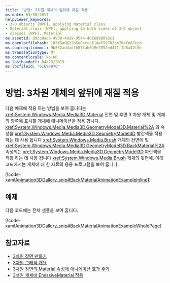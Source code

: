 ```yaml
---
title: '방법: 3차원 개체의 앞뒤에 재질 적용'
ms.date: 03/30/2017
helpviewer_keywords:
- 3-D objects [WPF], applying Material class
- Material class [WPF], applying to both sides of 3-D object
- classes [WPF], Material
ms.assetid: d93c8ad6-4939-4d29-9544-4d16d98093c1
ms.openlocfilehash: 1d3f6a0622b5e0ccccf14af99782bb78dfe87ccb
ms.sourcegitcommit: 9b552addadfb57fab0b9e7852ed4f1f1b8a42f8e
ms.translationtype: MT
ms.contentlocale: ko-KR
ms.lasthandoff: 04/23/2019
ms.locfileid: "61698970"
---
```

# <a name="how-to-apply-material-to-the-front-and-back-of-a-3-d-object"></a>방법: 3차원 개체의 앞뒤에 재질 적용
다음 예제에 적용 하는 방법을 보여 줍니다는 <xref:System.Windows.Media.Media3D.Material> 전면 및 후면 3 차원 개체 및 개체의 양쪽에 표시할 개체에 애니메이션을 적용 합니다. <xref:System.Windows.Media.Media3D.GeometryModel3D.Material%2A> 의 속성을 <xref:System.Windows.Media.Media3D.GeometryModel3D> 빨간색을 적용 하는 데 사용 됩니다 <xref:System.Windows.Media.Brush> 개체의 전면에 및 <xref:System.Windows.Media.Media3D.GeometryModel3D.BackMaterial%2A> 속성의는 <xref:System.Windows.Media.Media3D.GeometryModel3D> 파란색을 적용 하는 데 사용 됩니다 <xref:System.Windows.Media.Brush> 개체의 뒷면에. 아래 코드에서는 개체에 대 한 자료의 응용 프로그램을 보여 줍니다.  
  
 [!code-xaml[Animation3DGallery_snip#BackMaterialAnimationExampleInline1](~/samples/snippets/csharp/VS_Snippets_Wpf/Animation3DGallery_snip/CS/BackMaterialAnimationExample.xaml#backmaterialanimationexampleinline1)]  
  
## <a name="example"></a>예제  
 다음 코드에는 전체 샘플을 보여 줍니다.  
  
 [!code-xaml[Animation3DGallery_snip#BackMaterialAnimationExampleWholePage](~/samples/snippets/csharp/VS_Snippets_Wpf/Animation3DGallery_snip/CS/BackMaterialAnimationExample.xaml#backmaterialanimationexamplewholepage)]  
  
## <a name="see-also"></a>참고자료

- [3차원 장면 만들기](how-to-create-a-3-d-scene.md)
- [3차원 그래픽 개요](3-d-graphics-overview.md)
- [3차원 장면의 Material 속성에 애니메이션 효과 주기](how-to-animate-material-properties-in-a-3-d-scene.md)
- [3차원 개체에 EmissiveMaterial 적용](how-to-apply-emissive-material-to-a-3-d-object.md)
